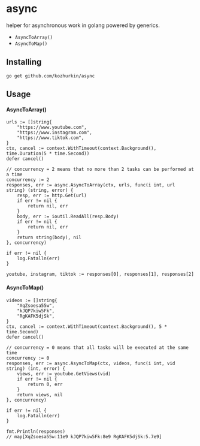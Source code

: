 # async

helper for asynchronous work in golang powered by generics.

* `AsyncToArray()`
* `AsyncToMap()`

Installing
----------

	go get github.com/kozhurkin/async

Usage
-----

#### AsyncToArray()
``` golang
urls := []string{
    "https://www.youtube.com",
    "https://www.instagram.com",
    "https://www.tiktok.com",
}
ctx, cancel := context.WithTimeout(context.Background(), time.Duration(5 * time.Second))
defer cancel()

// concurrency = 2 means that no more than 2 tasks can be performed at a time
concurrency := 2
responses, err := async.AsyncToArray(ctx, urls, func(i int, url string) (string, error) {
    resp, err := http.Get(url)
    if err != nil {
        return nil, err
    }
    body, err := ioutil.ReadAll(resp.Body)
    if err != nil {
        return nil, err
    }
    return string(body), nil
}, concurrency)

if err != nil {
    log.Fatalln(err)
}

youtube, instagram, tiktok := responses[0], responses[1], responses[2]
```
#### AsyncToMap()

``` golang
videos := []string{
    "XqZsoesa55w",
    "kJQP7kiw5Fk",
    "RgKAFK5djSk",
}
ctx, cancel := context.WithTimeout(context.Background(), 5 * time.Second)
defer cancel()

// concurrency = 0 means that all tasks will be executed at the same time
concurrency := 0
responses, err := async.AsyncToMap(ctx, videos, func(i int, vid string) (int, error) {
    views, err := youtube.GetViews(vid)
    if err != nil {
        return 0, err
    }
    return views, nil
}, concurrency)

if err != nil {
    log.Fatalln(err)
}

fmt.Println(responses)
// map[XqZsoesa55w:11e9 kJQP7kiw5Fk:8e9 RgKAFK5djSk:5.7e9]
```